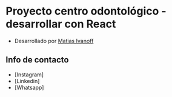 # Proyecto centro odontológico - desarrollar con React


- Desarrollado por [Matias Ivanoff](https://github.com/vitejs/vite-plugin-react/blob/main/packages/plugin-react/README.md)

## Info de contacto

- [Instagram]
- [Linkedin]
- [Whatsapp]
